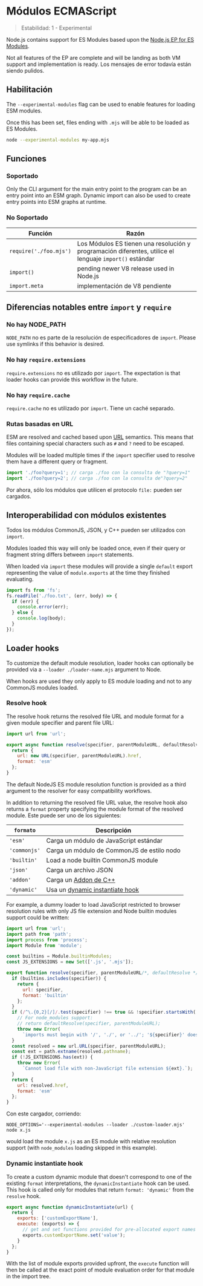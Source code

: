 # Módulos ECMAScript

<!--introduced_in=v8.5.0-->

> Estabilidad: 1 - Experimental

<!--name=esm-->

Node.js contains support for ES Modules based upon the [Node.js EP for ES Modules](https://github.com/nodejs/node-eps/blob/master/002-es-modules.md).

Not all features of the EP are complete and will be landing as both VM support and implementation is ready. Los mensajes de error todavía están siendo pulidos.

## Habilitación

<!-- type=misc -->

The `--experimental-modules` flag can be used to enable features for loading ESM modules.

Once this has been set, files ending with `.mjs` will be able to be loaded as ES Modules.

```sh
node --experimental-modules my-app.mjs
```

## Funciones

<!-- type=misc -->

### Soportado

Only the CLI argument for the main entry point to the program can be an entry point into an ESM graph. Dynamic import can also be used to create entry points into ESM graphs at runtime.

### No Soportado

| Función                | Razón                                                                                                   |
| ---------------------- | ------------------------------------------------------------------------------------------------------- |
| `require('./foo.mjs')` | Los Módulos ES tienen una resolución y programación diferentes, utilice el lenguaje `import()` estándar |
| `import()`             | pending newer V8 release used in Node.js                                                                |
| `import.meta`          | implementación de V8 pendiente                                                                          |

## Diferencias notables entre `import` y `require`

### No hay NODE_PATH

`NODE_PATH` no es parte de la resolución de especificadores de `import`. Please use symlinks if this behavior is desired.

### No hay `require.extensions`

`require.extensions` no es utilizado por `import`. The expectation is that loader hooks can provide this workflow in the future.

### No hay `require.cache`

`require.cache` no es utilizado por `import`. Tiene un caché separado.

### Rutas basadas en URL

ESM are resolved and cached based upon [URL](https://url.spec.whatwg.org/) semantics. This means that files containing special characters such as `#` and `?` need to be escaped.

Modules will be loaded multiple times if the `import` specifier used to resolve them have a different query or fragment.

```js
import './foo?query=1'; // carga ./foo con la consulta de "?query=1"
import './foo?query=2'; // carga ./foo con la consulta de"?query=2"
```

Por ahora, sólo los módulos que utilicen el protocolo `file:` pueden ser cargados.

## Interoperabilidad con módulos existentes

Todos los módulos CommonJS, JSON, y C++ pueden ser utilizados con `import`.

Modules loaded this way will only be loaded once, even if their query or fragment string differs between `import` statements.

When loaded via `import` these modules will provide a single `default` export representing the value of `module.exports` at the time they finished evaluating.

```js
import fs from 'fs';
fs.readFile('./foo.txt', (err, body) => {
  if (err) {
    console.error(err);
  } else {
    console.log(body);
  }
});
```

## Loader hooks

<!-- type=misc -->

To customize the default module resolution, loader hooks can optionally be provided via a `--loader ./loader-name.mjs` argument to Node.

When hooks are used they only apply to ES module loading and not to any CommonJS modules loaded.

### Resolve hook

The resolve hook returns the resolved file URL and module format for a given module specifier and parent file URL:

```js
import url from 'url';

export async function resolve(specifier, parentModuleURL, defaultResolver) {
  return {
    url: new URL(specifier, parentModuleURL).href,
    format: 'esm'
  };
}
```

The default NodeJS ES module resolution function is provided as a third argument to the resolver for easy compatibility workflows.

In addition to returning the resolved file URL value, the resolve hook also returns a `format` property specifying the module format of the resolved module. Este puede ser uno de los siguientes:

| `formato`    | Descripción                                                      |
| ------------ | ---------------------------------------------------------------- |
| `'esm'`      | Carga un módulo de JavaScript estándar                           |
| `'commonjs'` | Carga un módulo de CommonJS de estilo nodo                       |
| `'builtin'`  | Load a node builtin CommonJS module                              |
| `'json'`     | Carga un archivo JSON                                            |
| `'addon'`    | Carga un [Addon de C++](addons.html)                             |
| `'dynamic'`  | Usa un [dynamic instantiate hook](#esm_dynamic_instantiate_hook) |

For example, a dummy loader to load JavaScript restricted to browser resolution rules with only JS file extension and Node builtin modules support could be written:

```js
import url from 'url';
import path from 'path';
import process from 'process';
import Module from 'module';

const builtins = Module.builtinModules;
const JS_EXTENSIONS = new Set(['.js', '.mjs']);

export function resolve(specifier, parentModuleURL/*, defaultResolve */) {
  if (builtins.includes(specifier)) {
    return {
      url: specifier,
      format: 'builtin'
    };
  }
  if (/^\.{0,2}[/]/.test(specifier) !== true && !specifier.startsWith('file:')) {
    // For node_modules support:
    // return defaultResolve(specifier, parentModuleURL);
    throw new Error(
      `imports must begin with '/', './', or '../'; '${specifier}' does not`);
  }
  const resolved = new url.URL(specifier, parentModuleURL);
  const ext = path.extname(resolved.pathname);
  if (!JS_EXTENSIONS.has(ext)) {
    throw new Error(
      `Cannot load file with non-JavaScript file extension ${ext}.`);
  }
  return {
    url: resolved.href,
    format: 'esm'
  };
}
```

Con este cargador, corriendo:

```console
NODE_OPTIONS='--experimental-modules --loader ./custom-loader.mjs' node x.js
```

would load the module `x.js` as an ES module with relative resolution support (with `node_modules` loading skipped in this example).

### Dynamic instantiate hook

To create a custom dynamic module that doesn't correspond to one of the existing `format` interpretations, the `dynamicInstantiate` hook can be used. This hook is called only for modules that return `format: 'dynamic'` from the `resolve` hook.

```js
export async function dynamicInstantiate(url) {
  return {
    exports: ['customExportName'],
    execute: (exports) => {
      // get and set functions provided for pre-allocated export names
      exports.customExportName.set('value');
    }
  };
}
```

With the list of module exports provided upfront, the `execute` function will then be called at the exact point of module evaluation order for that module in the import tree.